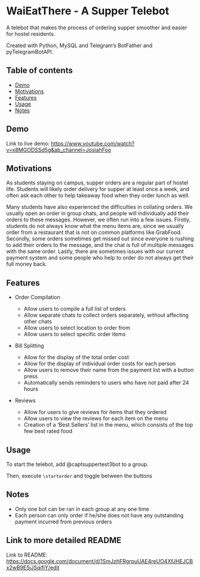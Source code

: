 # WaiEatThere - A Supper Telebot 
A telebot that makes the process of ordering supper smoother and easier for hostel residents.

Created with Python, MySQL and Telegram’s BotFather and pyTelegramBotAPI.

## Table of contents 
* [Demo](#demo)
* [Motivations](#motivations)
* [Features](#features)
* [Usage](#usage)
* [Notes](#notes)


## Demo
Link to live demo: https://www.youtube.com/watch?v=x8MGODSSd5g&ab_channel=JosiahFoo

## Motivations 
As students staying on campus, supper orders are a regular part of hostel life. Students will likely order delivery for supper at least once a week, and often ask each other to help takeaway food when they order lunch as well.

Many students have also experienced the difficulties in collating orders. We usually open an order in group chats, and people will individually add their orders to these messages. However, we often run into a few issues. Firstly, students do not always know what the menu items are, since we usually order from a restaurant that is not on common platforms like GrabFood. Secondly, some orders sometimes get missed out since everyone is rushing to add their orders to the message, and the chat is full of multiple messages with the same order. Lastly, there are sometimes issues with our current payment system and some people who help to order do not always get their full money back. 

	
## Features
* Order Compilation 
  * Allow users to compile a full list of orders
  * Allow separate chats to collect orders separately, without affecting other chats
  * Allow users to select location to order from
  * Allow users to select specific order items
  
* Bill Splitting 
  * Allow for the display of the total order cost
  * Allow for the display of individual order costs for each person
  * Allow users to remove their name from the payment list with a button press
  * Automatically sends reminders to users who have not paid after 24 hours

* Reviews
  * Allow for users to give reviews for items that they ordered 
  * Allow users to view the reviews for each item on the menu 
  * Creation of a ‘Best Sellers’ list in the menu, which consists of the top few best rated food
  
## Usage
To start the telebot, add @captsuppertest3bot to a group. 

Then, execute `\startorder` and toggle between the buttons


## Notes 
* Only one bot can be ran in each group at any one time
* Each person can only order if he/she does not have any outstanding payment incurred from previous orders

## Link to more detailed README
Link to README: https://docs.google.com/document/d/1SmJzhFRgrpuUAE4reUO4XfJHEJCBx2wB9E5jJSqifiY/edit
